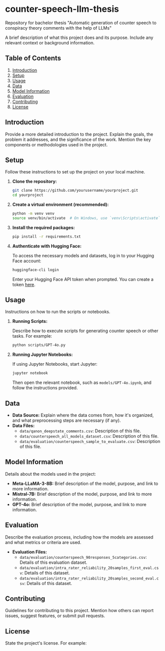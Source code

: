 # counter-speech-llm-thesis
Repository for bachelor thesis "Automatic generation of counter speech to conspiracy theory comments with the help of LLMs"

A brief description of what this project does and its purpose. Include any relevant context or background information.

## Table of Contents

1. [Introduction](#introduction)
2. [Setup](#setup)
3. [Usage](#usage)
4. [Data](#data)
5. [Model Information](#model-information)
6. [Evaluation](#evaluation)
7. [Contributing](#contributing)
8. [License](#license)

## Introduction

Provide a more detailed introduction to the project. Explain the goals, the problem it addresses, and the significance of the work. Mention the key components or methodologies used in the project.

## Setup

Follow these instructions to set up the project on your local machine.

1. **Clone the repository:**

    ```bash
    git clone https://github.com/yourusername/yourproject.git
    cd yourproject
    ```

2. **Create a virtual environment (recommended):**

    ```bash
    python -m venv venv
    source venv/bin/activate  # On Windows, use `venv\Scripts\activate`
    ```

3. **Install the required packages:**

    ```bash
    pip install -r requirements.txt
    ```

4. **Authenticate with Hugging Face:**

    To access the necessary models and datasets, log in to your Hugging Face account:

    ```bash
    huggingface-cli login
    ```

    Enter your Hugging Face API token when prompted. You can create a token [here](https://huggingface.co/settings/tokens).

## Usage

Instructions on how to run the scripts or notebooks.

1. **Running Scripts:**

    Describe how to execute scripts for generating counter speech or other tasks. For example:

    ```bash
    python scripts/GPT-4o.py
    ```

2. **Running Jupyter Notebooks:**

    If using Jupyter Notebooks, start Jupyter:

    ```bash
    jupyter notebook
    ```

    Then open the relevant notebook, such as `models/GPT-4o.ipynb`, and follow the instructions provided.

## Data

- **Data Source:** Explain where the data comes from, how it's organized, and what preprocessing steps are necessary (if any).
- **Data Files:**
    - `data/qanon_deepstate_comments.csv`: Description of this file.
    - `data/counterspeech_all_models_dataset.csv`: Description of this file.
    - `data/evaluation/counterspeech_sample_to_evaluate.csv`: Description of this file.

## Model Information

Details about the models used in the project:

- **Meta-LLaMA-3-8B:** Brief description of the model, purpose, and link to more information.
- **Mistral-7B:** Brief description of the model, purpose, and link to more information.
- **GPT-4o:** Brief description of the model, purpose, and link to more information.

## Evaluation

Describe the evaluation process, including how the models are assessed and what metrics or criteria are used.

- **Evaluation Files:**
    - `data/evaluation/counterspeech_90responses_5categories.csv`: Details of this evaluation dataset.
    - `data/evaluation/intra_rater_reliability_20samples_first_eval.csv`: Details of this dataset.
    - `data/evaluation/intra_rater_reliability_20samples_second_eval.csv`: Details of this dataset.

## Contributing

Guidelines for contributing to this project. Mention how others can report issues, suggest features, or submit pull requests.

## License

State the project's license. For example:

